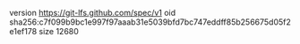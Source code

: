version https://git-lfs.github.com/spec/v1
oid sha256:c7f099b9bc1e997f97aaab31e5039bfd7bc747eddff85b256675d05f2e1ef178
size 12680
